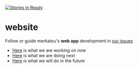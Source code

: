 [![Stories in Ready](https://badge.waffle.io/merkatsu/website.png?label=ready&title=Ready)](https://waffle.io/merkatsu/website)
# website

Follow or guide merkatsu's <b>web app</b> development in <a href="https://github.com/merkatsu/website/issues">our issues</a>

 - <a href="https://github.com/merkatsu/website/issues?q=is%3Aopen+is%3Aissue+milestone%3A%22v+0.0.1%22">Here</a> is what we are working on now
 - <a href="https://github.com/merkatsu/website/issues?q=is%3Aopen+is%3Aissue+milestone%3A%22v+0.0.2%22">Here</a> is what we are doing next
 - <a href="https://github.com/merkatsu/website/issues?q=is%3Aopen+is%3Aissue+milestone%3A%22future+stuff%22">Here</a> is what we will do in the future
